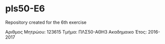 # pls50-E6
Repository created for the 6th exercise  

Αριθμος Μητρώου: 123615
Τμήμα: ΠΛΣ50-ΑΘΗ3
Ακαδημαικο Έτος: 2016-2017
